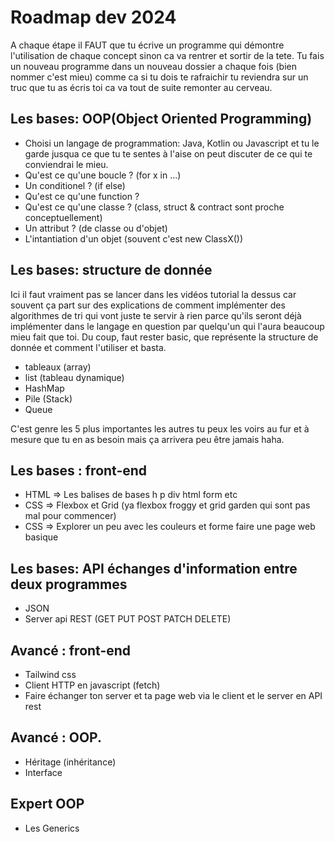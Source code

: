 # Roadmap dev 2024 

A chaque étape il FAUT que tu écrive un programme qui démontre l'utilisation de chaque 
concept sinon ca va rentrer et sortir de la tete.
Tu fais un nouveau programme dans un nouveau dossier a chaque fois (bien nommer c'est mieu)
comme ca si tu dois te rafraichir tu reviendra sur un truc que tu as écris toi ca va tout de suite
remonter au cerveau.

## Les bases: OOP(Object Oriented Programming)

- Choisi un langage de programmation: Java, Kotlin ou Javascript et tu le garde jusqua ce que tu te sentes à l'aise on peut discuter de ce qui te conviendrai le mieu.
- Qu'est ce qu'une boucle ? (for x in ...)
- Un conditionel ? (if else)
- Qu'est ce qu'une function ? 
- Qu'est ce qu'une classe ? (class, struct & contract sont proche conceptuellement)
- Un attribut ? (de classe ou d'objet)
- L'intantiation d'un objet (souvent c'est new ClassX())

## Les bases: structure de donnée

Ici il faut vraiment pas se lancer dans les vidéos tutorial la dessus car souvent
ça part sur des explications de comment implémenter des algorithmes de tri qui vont juste
te servir à rien parce qu'ils seront déjà implémenter dans le langage en question par 
quelqu'un qui l'aura beaucoup mieu fait que toi. 
Du coup, faut rester basic, que représente la structure de donnée et comment l'utiliser et basta.

- tableaux (array)
- list (tableau dynamique)
- HashMap
- Pile (Stack)
- Queue

C'est genre les 5 plus importantes les autres tu peux les voirs au fur et à mesure que tu en as besoin
mais ça arrivera peu être jamais haha.

## Les bases : front-end

- HTML => Les balises de bases h p div html form etc 
- CSS => Flexbox et Grid (ya flexbox froggy et grid garden qui sont pas mal pour commencer)
- CSS => Explorer un peu avec les couleurs et forme faire une page web basique 

## Les bases: API échanges d'information entre deux programmes

- JSON
- Server api REST (GET PUT POST PATCH DELETE)

## Avancé : front-end

- Tailwind css
- Client HTTP en javascript (fetch)
- Faire échanger ton server et ta page web via le client et le server en API rest

## Avancé : OOP.

- Héritage (inhéritance)
- Interface

## Expert OOP

- Les Generics
